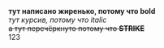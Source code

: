 <html>
<b>тут написано жиренько, потому что bold</b> <br>
<i>тут курсив, потому что italic</i><br>
<strike>а тут перечёркнуто потому что <b>STRIKE</b> </strike><br>
123


</html>
